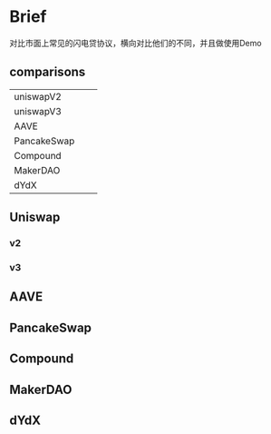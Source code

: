 # Brief 

对比市面上常见的闪电贷协议，横向对比他们的不同，并且做使用Demo

## comparisons

|             |      |      |
| ----------- | ---- | ---- |
| uniswapV2   |      |      |
| uniswapV3   |      |      |
| AAVE        |      |      |
| PancakeSwap |      |      |
| Compound    |      |      |
| MakerDAO    |      |      |
| dYdX        |      |      |

## Uniswap

### v2



### v3



## AAVE



## PancakeSwap



## Compound



## MakerDAO



## dYdX













